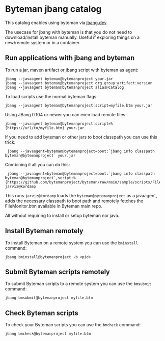 # Byteman jbang catalog

This catalog enables using byteman via [jbang.dev](https://jbang.dev).

The usecase for jbang with byteman is that you do not need to download/install
byteman manually. Useful if exploring things on a new/remote system or in a container.

## Run applications with jbang and byteman 

To run a jar, maven artifact or jbang script with byteman as agent:

```
jbang --javaagent byteman@bytemanproject your.jar
jbang --javaagent byteman@bytemanproject org.group:artifact:version
jbang --javaagent byteman@bytemanproject alias@catalog
```

To load scripts use the normal byteman flags:

```
jbang --javaagent byteman@bytemanproject:script=myfile.btm your.jar
```

Using JBang 0.104 or newer you can even load remote files:

```
jbang --javaagent byteman@bytemanproject:script=%{https://url/to/myfile.btm} your.jar
```

If you need to add byteman or other jars to boot classpath you can use this trick:

```
 jbang --javaagent=byteman@bytemanproject=boot:`jbang info classpath byteman@bytemanproject` your.jar
```

Combining it all you can do this:

```
 jbang --javaagent=byteman@bytemanproject=boot:`jbang info classpath byteman@bytemanproject`,script:%{https://github.com/bytemanproject/byteman/raw/main/sample/scripts/FileMonitor.btm} jarviz@kordamp
```

This runs `jarviz@kordamp` loads the `byteman@bytemanproject` as a javaagent, adds the necessary classpath to boot path and remotely fetches the FileMonitor.btm available in Byteman main repo.

All without requiring to install or setup byteman nor java.

## Install Byteman remotely

To install Byteman on a remote system you can use the `bminstall` command:

```
jbang bminstall@bytemanproject -b <pid>
```

## Submit Byteman scripts remotely

To submit Byteman scripts to a remote system you can use the `bmsubmit` command:

```
jbang bmsubmit@bytemanproject myfile.btm
```

## Check Byteman scripts

To check your Byteman scripts you can use the `bmcheck` command:

``` 
jbang bmcheck@bytemanproject myfile.btm
```

